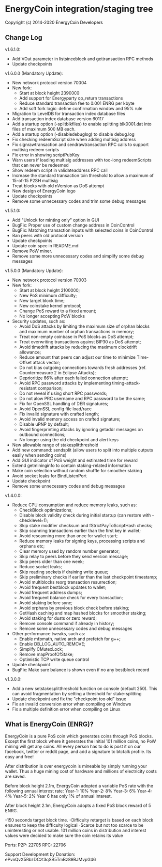 EnergyCoin integration/staging tree
==================================

Copyright (c) 2014-2020 EnergyCoin Developers

Change Log
---------
v1.6.1.0:
- Add VOut parameter in listsinceblock and gettransaction RPC methods
- Update checkpoints

v1.6.0.0 (Mandatory Update):
- New network protocol version 70004
- New fork:
  * Start at block height 2390000
  * Add support for Energyparty op_return transactions
  * Reduce standard transaction fee to 0.001 ENRG per kbyte
  * Add soft fork logic: define confirmation window and 95% rule
- Migration to LevelDB for transaction index database files
- Add transaction index database version 60117
- Add a startup option (-splitblkfiles) to enable splitting blk0001.dat into files of maximum 500 MB each.
- Add a startup option (-disabledebuglog) to disable debug.log
- Fix checking redeemScript size when adding multisig address
- Fix signrawtransaction and sendrawtransaction RPC calls to support multisig redeem scripts
- Fix error in showing scriptPubKey
- Warn users if loading multisig addresses with too-long redeemScripts that can never be redeemed
- Show redeem script in validateaddress RPC call
- Increase the standard transaction txin threshold to allow a maximum of 15-of-15 P2SH multisig
- Treat blocks with old nVersion as DoS attempt
- New design of EnergyCoin logo
- Update checkpoints
- Remove some unnecessary codes and trim some debug messages

v1.5.1.0:
- Add "Unlock for minting only" option in GUI
- BugFix: Proper use of custom change address in CoinControl
- BugFix: Matching transaction inputs with selected coins in CoinControl
- Ban peers with old protocol version
- Update checkpoints
- Update coin spec in README.md
- Remove PoW miner.
- Remove some more unnecessary codes and simplify some debug messages

v1.5.0.0 (Mandatory Update):
- New network protocol version 70003
- New fork:
  * Start at block height 2100000;
  * New PoS minimum difficulty;
  * New target block time;
  * New coinstake kernel protocol;
  * Change PoS reward to a fixed amount;
  * No longer accepting PoW blocks
- Security updates, such as:
  * Avoid DoS attacks by limiting the maximum size of orphan blocks and maximum number of orphan transactions in memory;
  * Treat non-empty coinbase in PoS blocks as DoS attempt;
  * Treat overwriting transactions against BIP30 as DoS attempt;
  * Avoid timedrift attacks by reducing the maximum clockdrift allowance;
  * Reduce amount that peers can adjust our time to minimize Time-Offset attack vector;
  * Do not bias outgoing connections towards fresh addresses (ref. Countermeasure 2 in Eclipse Attacks);
  * Deprioritize 66% after each failed connection attempt;
  * Avoid RPC password attacks by implementing timing-attack-resistant comparison;
  * Do not reveal if using short RPC passwords;
  * Do not alow PRC username and RPC password to be the same;
  * Fix for OpenSSL handling of DER signatures;
  * Avoid OpenSSL config file load/race
  * Fix invalid signature with crafted length;
  * Avoid invalid memory access on crafted signature;
  * Disable uPNP by default;
  * Avoid fingerprinting attacks by ignoring getaddr messages on outbound connections;
  * No longer using the old checkpoint and alert keys
- New allowable range of stakesplitthreshold
- Add new command: sendsplit (allow users to split into multiple outputs easily when sending coins)
- Add GUI indicator of PoS weight and estimated time for reward
- Extend getmininginfo to contain staking-related information
- Make coin selection without random shuffle for smoother staking
- Avoid socket leaks for BindListenPort
- Update checkpoint
- Remove some unnecessary codes and debug messages

v1.4.0.0:
- Reduce CPU consumption and reduce memory leaks, such as:
  * CheckBlock optimizations;
  * Disable block validity check during initial startup (can restore with -checklevel=1);
  * Skip stake modifier checksum and fStrictPayToScriptHash checks;
  * Skip scanning transactions earlier than the first key in wallet;
  * Avoid rescanning more than once for wallet start;
  * Reduce memory leaks for signing keys, processing scripts and orphans etc;
  * Clear memory used by random number generator;
  * Skip relay to peers before they send version message;
  * Skip peers older than one week;
  * Reduce socket leaks;
  * Skip reading sockets if draining write queue;
  * Skip preliminary checks if earlier than the last checkpoint timestamp;
  * Avoid multiblocks reorg transaction resurrection;
  * Avoid frequent bestblock updates to wallet;
  * Avoid frequent address dumps;
  * Avoid frequent balance check for every transaction;
  * Avoid staking before sync;
  * Avoid orphans by previous block check before staking;
  * GetHash caching and map hashed blocks for smoother staking;
  * Avoid staking for dusts or zero reward;
  * Remove console command if already in history;
  * Remove some unnecessary codes and debug messages
- Other performance tweaks, such as:
  * Enable mfpmath, native arch and prefetch for g++;
  * Enable DB_LOG_AUTO_REMOVE;
  * Simplify CMutexLock;
  * Remove mapProofOfStake;
  * Optimistic TCP write queue control
- Update checkpoint
- BugFix: Make sure balance is shown even if no any bestblock record

v1.3.0.0:
- Add a new setstakesplitthreshold function on console (default 250). This can avoid fragmentation by setting a threshold for stake-splitting
- Update checkpoint and fix the "checkpoint too old" issue
- Fix an invalid conversion error when compiling on Windows
- Fix a multiple definition error when compiling on Linux

What is EnergyCoin (ENRG)?
------------------------

EnergyCoin is a pure PoS coin which generates coins through PoS blocks. Except the first block where it generates the initial 101 million coins, no PoW mining will get any coins. All every person has to do is post it on our facebook, twitter or reddit page, and add a signature to btctalk profile. Its easy and free!

After distribution is over energycoin is  mineable by simply running your wallet. Thus a huge mining cost of hardware and millions of electricity costs are saved.

Before block height 2.1m, EnergyCoin adopted a variable PoS rate with the following annual interest rate:
Year-1: 10%
Year-2: 8%
Year-3: 6%
Year-4: 4%
Year-5: 2%
Year 6 has only 1% of annual interest.

After block height 2.1m, EnergyCoin adopts a fixed PoS block reward of 5 ENRG.

-150 seconds target block time.
-Difficulty retarget is based on each block ensures to keep the difficulty logical
-Scarce but not too scarce to be uninteresting or not usable. 101 million coins in distribution and interest values were decided to make sure the coin retains its value


Ports:
P2P:	22705
RPC:	22706

Support Development by Donation: ePvnQvX5RbzDCzt3qSB5TmBz89BJMvpG46

